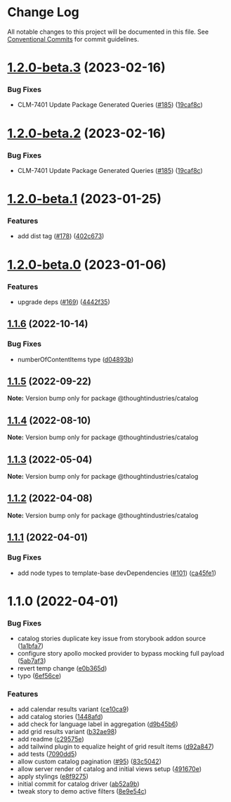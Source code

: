 # Change Log

All notable changes to this project will be documented in this file.
See [Conventional Commits](https://conventionalcommits.org) for commit guidelines.

# [1.2.0-beta.3](https://github.com/thoughtindustries/helium/compare/@thoughtindustries/catalog@1.2.0-beta.1...@thoughtindustries/catalog@1.2.0-beta.3) (2023-02-16)


### Bug Fixes

* CLM-7401 Update Package Generated Queries ([#185](https://github.com/thoughtindustries/helium/issues/185)) ([19caf8c](https://github.com/thoughtindustries/helium/commit/19caf8c5c07cd63908b69ad4c2c1b2144bd08b28))





# [1.2.0-beta.2](https://github.com/thoughtindustries/helium/compare/@thoughtindustries/catalog@1.2.0-beta.1...@thoughtindustries/catalog@1.2.0-beta.2) (2023-02-16)


### Bug Fixes

* CLM-7401 Update Package Generated Queries ([#185](https://github.com/thoughtindustries/helium/issues/185)) ([19caf8c](https://github.com/thoughtindustries/helium/commit/19caf8c5c07cd63908b69ad4c2c1b2144bd08b28))





# [1.2.0-beta.1](https://github.com/thoughtindustries/helium/compare/@thoughtindustries/catalog@1.2.0-beta.0...@thoughtindustries/catalog@1.2.0-beta.1) (2023-01-25)


### Features

* add dist tag ([#178](https://github.com/thoughtindustries/helium/issues/178)) ([402c673](https://github.com/thoughtindustries/helium/commit/402c67371b68a72d488c977701551b8a91ef5959))





# [1.2.0-beta.0](https://github.com/thoughtindustries/helium/compare/@thoughtindustries/catalog@1.1.6...@thoughtindustries/catalog@1.2.0-beta.0) (2023-01-06)


### Features

* upgrade deps ([#169](https://github.com/thoughtindustries/helium/issues/169)) ([4442f35](https://github.com/thoughtindustries/helium/commit/4442f35f6013119bb5e9baf154bdab9a3583b543))





## [1.1.6](https://github.com/thoughtindustries/helium/compare/@thoughtindustries/catalog@1.1.5...@thoughtindustries/catalog@1.1.6) (2022-10-14)


### Bug Fixes

* numberOfContentItems type ([d04893b](https://github.com/thoughtindustries/helium/commit/d04893b7f803716b3559ac1ab6bdc0e15ace5b88))





## [1.1.5](https://github.com/thoughtindustries/helium/compare/@thoughtindustries/catalog@1.1.4...@thoughtindustries/catalog@1.1.5) (2022-09-22)

**Note:** Version bump only for package @thoughtindustries/catalog





## [1.1.4](https://github.com/thoughtindustries/helium/compare/@thoughtindustries/catalog@1.1.3...@thoughtindustries/catalog@1.1.4) (2022-08-10)

**Note:** Version bump only for package @thoughtindustries/catalog





## [1.1.3](https://github.com/thoughtindustries/helium/compare/@thoughtindustries/catalog@1.1.2...@thoughtindustries/catalog@1.1.3) (2022-05-04)

**Note:** Version bump only for package @thoughtindustries/catalog





## [1.1.2](https://github.com/thoughtindustries/helium/compare/@thoughtindustries/catalog@1.1.1...@thoughtindustries/catalog@1.1.2) (2022-04-08)

**Note:** Version bump only for package @thoughtindustries/catalog





## [1.1.1](https://github.com/thoughtindustries/helium/compare/@thoughtindustries/catalog@1.1.0...@thoughtindustries/catalog@1.1.1) (2022-04-01)


### Bug Fixes

* add node types to template-base devDependencies ([#101](https://github.com/thoughtindustries/helium/issues/101)) ([ca45fe1](https://github.com/thoughtindustries/helium/commit/ca45fe17bed74c2f3cab2b1d11e728b7c1ece833))





# 1.1.0 (2022-04-01)


### Bug Fixes

* catalog stories duplicate key issue from storybook addon source ([1a1bfa7](https://github.com/thoughtindustries/helium/commit/1a1bfa7e4027edb4eeb09458a401430529996d09))
* configure story apollo mocked provider to bypass mocking full payload ([5ab7af3](https://github.com/thoughtindustries/helium/commit/5ab7af3d768c01e924ce64da4668ce2b8964b767))
* revert temp change ([e0b365d](https://github.com/thoughtindustries/helium/commit/e0b365dbbe71d791af764326a5cfca47a8c0984e))
* typo ([6ef56ce](https://github.com/thoughtindustries/helium/commit/6ef56ce2ff2c6bb2ef2cb44eb3a6c17cea874492))


### Features

* add calendar results variant ([ce10ca9](https://github.com/thoughtindustries/helium/commit/ce10ca996e2ced09187e250dabf518eb81eca316))
* add catalog stories ([1448afd](https://github.com/thoughtindustries/helium/commit/1448afd1b3801e2ae91806183d1c4390dec94569))
* add check for language label in aggregation ([d9b45b6](https://github.com/thoughtindustries/helium/commit/d9b45b63cd2ad79e928cf07c9ac9fa729328b649))
* add grid results variant ([b32ae98](https://github.com/thoughtindustries/helium/commit/b32ae98e7f42d12a0de1c7d4ec97c0b169364b2a))
* add readme ([c29575e](https://github.com/thoughtindustries/helium/commit/c29575ece7dda3852374777558cf1cbeb7cb0751))
* add tailwind plugin to equalize height of grid result items ([d92a847](https://github.com/thoughtindustries/helium/commit/d92a84743ea5929c77de21db0fad96404f1b2ddb))
* add tests ([7090dd5](https://github.com/thoughtindustries/helium/commit/7090dd57bc5b99f657fdbaa9ba8953c36cd04614))
* allow custom catalog pagination ([#95](https://github.com/thoughtindustries/helium/issues/95)) ([83c5042](https://github.com/thoughtindustries/helium/commit/83c5042c5504f7ab5d8a0cbdc26729c479f79e78))
* allow server render of catalog and initial views setup ([491670e](https://github.com/thoughtindustries/helium/commit/491670e4847ac24cba0013ec46bf532da80addb7))
* apply stylings ([e8f9275](https://github.com/thoughtindustries/helium/commit/e8f92752a8c93503eed2bc03de875c1110119690))
* initial commit for catalog driver ([ab52a9b](https://github.com/thoughtindustries/helium/commit/ab52a9b30d247962b6e6465af1b46788946bb63a))
* tweak story to demo active filters ([8e9e54c](https://github.com/thoughtindustries/helium/commit/8e9e54cb902e74997315ee4531dc536a33cab475))
